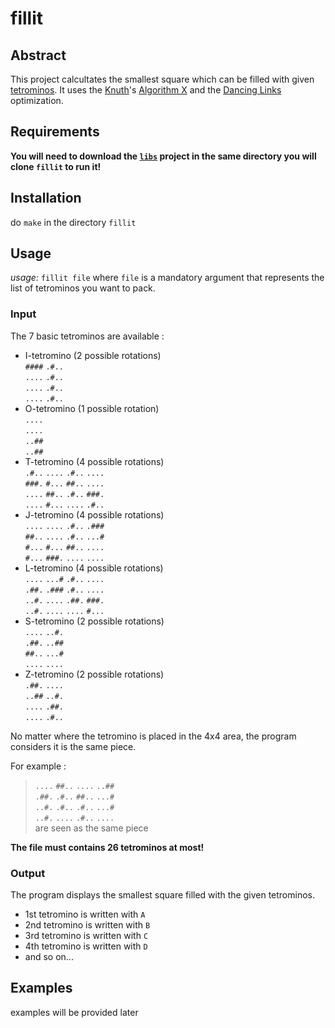 # fillit


## Abstract
  This project calcultates the smallest square which can be filled with given [tetrominos](https://en.wikipedia.org/wiki/Tetromino). It uses the [Knuth](https://cs.stanford.edu/~knuth/)'s [Algorithm X](https://en.wikipedia.org/wiki/Knuth%27s_Algorithm_X) and the [Dancing Links](https://en.wikipedia.org/wiki/Dancing_Links) optimization.

## Requirements
  **You will need to download the [`libs`](https://github.com/cquillet/libs) project in the same directory you will clone `fillit` to run it!**

## Installation
  do `make` in the directory `fillit`

## Usage
  *usage:* `fillit file` where `file` is a mandatory argument that represents the list of tetrominos you want to pack.

### Input
  The 7 basic tetrominos are available :
  * I-tetromino (2 possible rotations)  
  	`####`  `.#..`  
  	`....`  `.#..`  
  	`....`  `.#..`  
  	`....`  `.#..`  
  * O-tetromino (1 possible rotation)  
    `....`  
    `....`  
    `..##`  
    `..##`  
   * T-tetromino (4 possible rotations)  
    `.#..`  `....`  `.#..`  `....`  
    `###.`  `#...`  `##..`  `....`  
    `....`  `##..`  `.#..`  `###.`  
    `....`  `#...`  `....`  `.#..`  
  * J-tetromino (4 possible rotations)  
    `....`  `....`  `.#..`  `.###`  
    `##..`  `....`  `.#..`  `...#`  
    `#...`  `#...`  `##..`  `....`  
    `#...`  `###.`  `....`  `....`  
  * L-tetromino (4 possible rotations)  
    `....`  `...#`  `.#..`  `....`  
    `.##.`  `.###`  `.#..`  `....`  
    `..#.`  `....`  `.##.`  `###.`  
    `..#.`  `....`  `....`  `#...`  
  * S-tetromino (2 possible rotations)  
    `....`  `..#.`  
    `.##.`  `..##`  
    `##..`  `...#`  
    `....`  `....`  
  * Z-tetromino (2 possible rotations)  
    `.##.`  `....`  
    `..##`  `..#.`  
    `....`  `.##.`  
    `....`  `.#..`  


  No matter where the tetromino is placed in the 4x4 area, the program considers it is the same piece.
  
  For example :
  >  `....`  `##..`  `....`  `..##`  
  >  `.##.`  `.#..`  `##..`  `...#`  
  >  `..#.`  `.#..`  `.#..`  `...#`  
  >  `..#.`  `....`  `.#..`  `....`  
  >  are seen as the same piece
  
  **The file must contains 26 tetrominos at most!**
  
### Output
  The program displays the smallest square filled with the given tetrominos.
  * 1st tetromino is written with `A`
  * 2nd tetromino is written with `B`
  * 3rd tetromino is written with `C`
  * 4th tetromino is written with `D`
  * and so on...
  
## Examples
  examples will be provided later
